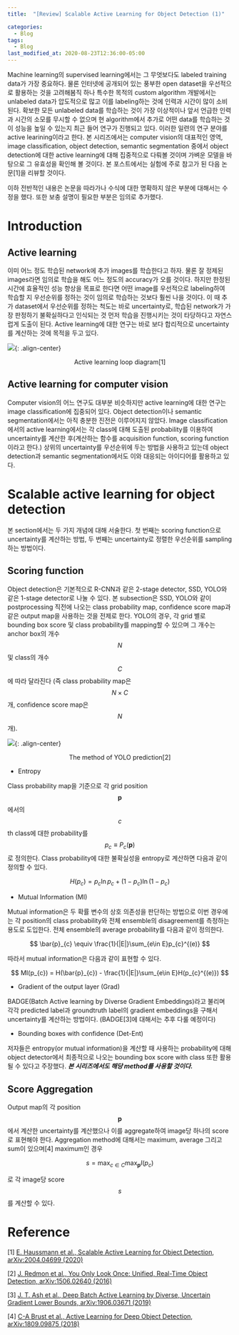 ```yaml
---
title:  "[Review] Scalable Active Learning for Object Detection (1)"

categories:
  - Blog
tags:
  - Blog
last_modified_at: 2020-08-23T12:36:00-05:00
---
```


<script type="text/javascript" async
  src="https://cdn.mathjax.org/mathjax/latest/MathJax.js?config=TeX-MML-AM_CHTML">
</script>

Machine learning의 supervised learning에서는 그 무엇보다도 labeled training data가 가장 중요하다. 물론 인터넷에 공개되어 있는 풍부한 open dataset을 우선적으로 활용하는 것을 고려해봄직 하나 특수한 목적의 custom algorithm 개발에서는 unlabeled data가 압도적으로 많고 이를 labeling하는 것에 인력과 시간이 많이 소비된다. 확보한 모든 unlabeled data를 학습하는 것이 가장 이상적이나 앞서 언급한 인력과 시간의 소모를 무시할 수 없으며 현 algorithm에서 추가로 어떤 data를 학습하는 것이 성능을 높일 수 있는지 최근 들어 연구가 진행되고 있다. 이러한 일련의 연구 분야를 active learining이라고 한다. 본 시리즈에서는 computer vision의 대표적인 영역,  image classification, object detection, semantic segmentation 중에서 object detection에 대한 active learning에 대해 집중적으로 다뤄볼 것이며 가벼운 모델을 바탕으로 그 유효성을 확인해 볼 것이다. 본 포스트에서는 실험에 주로 참고가 된 다음 논문[1]을 리뷰할 것이다.

이하 전반적인 내용은 논문을 따라가나 수식에 대한 명확하지 않은 부분에 대해서는 수정을 했다. 또한 보충 설명이 필요한 부분은 임의로 추가했다.

# Introduction

## Active learning

이미 어느 정도 학습된 network에 추가 images를 학습한다고 하자. 물론 잘 정제된 images라면 임의로 학습을 해도 어느 정도의 accuracy가 오를 것이다. 하지만 한정된 시간에 효율적인 성능 향상을 목표로 한다면 어떤 image를 우선적으로 labeling하여 학습할 지 우선순위를 정하는 것이 임의로 학습하는 것보다 훨씬 나을 것이다. 이 때 추가 dataset에서 우선순위를 정하는 척도는 바로 uncertainty로, 학습된 network가 가장 판정하기 불확실하다고 인식되는 것 먼저 학습을 진행시키는 것이 타당하다고 자연스럽게 도출이 된다. Active learning에 대한 연구는 바로 보다 합리적으로 uncertainty를 계산하는 것에 목적을 두고 있다.

![](/assets/images/AL.png){: .align-center}
<center>Active learning loop diagram[1]</center>

## Active learning for computer vision

Computer vision의 어느 연구도 대부분 비슷하지만 active learning에 대한 연구는 image classification에 집중되어 있다. Object detection이나 semantic segmentation에서는 아직 충분한 진전은 이루어지지 않았다. Image classification에서의 active learning에서는 각 class에 대해 도출된 probability를 이용하여 uncertainty를 계산한 후(계산하는 함수를 acquisition function, scoring function이라고 한다.) 상위의 uncertainty를 우선순위에 두는 방법을 사용하고 있는데 object detection과 semantic segmentation에서도 이와 대응되는 아이디어를 활용하고 있다.

# Scalable active learning for object detection

본 section에서는 두 가지 개념에 대해 서술한다. 첫 번째는 scoring function으로 uncertainty를 계산하는 방법, 두 번째는 uncertainty로 정렬한 우선순위를 sampling하는 방법이다.

## Scoring function

Object detection은 기본적으로 R-CNN과 같은 2-stage detector, SSD, YOLO와 같은 1-stage detector로 나눌 수 있다. 본 subsection은 SSD, YOLO와 같이 postprocessing 직전에 나오는 class probability map, confidence score map과 같은 output map을 사용하는 것을 전제로 한다. YOLO의 경우, 각 grid 별로 bounding box score 및 class probability를 mapping할 수 있으며 그 개수는 anchor box의 개수 $$ N $$ 및 class의 개수 $$ C $$에 따라 달라진다 (즉 class probability map은 $$ N \times C $$ 개, confidence score map은 $$ N $$ 개).

![](/assets/images/yolo_map.png){: .align-center}
<center>The method of YOLO prediction[2]</center>

* Entropy

Class probability map을 기준으로 각 grid position $$ \mathbf{p} $$에서의 $$ c $$th class에 대한 probability를 $$ p_{c} \equiv P_{c}(\mathbf{p}) $$로 정의한다. Class probability에 대한 불확실성을 entropy로 계산하면 다음과 같이 정의할 수 있다.

$$ H(p_{c}) = p_{c}\ln p_{c} + (1-p_{c})\ln(1-p_{c}) $$

* Mutual Information (MI)

Mutual information은 두 확률 변수의 상호 의존성을 판단하는 방법으로 이번 경우에는 각 position의 class probability와 전체 ensemble의 disagreement를 측정하는 용도로 도입한다. 전체 ensemble의 average probability를 다음과 같이 정의한다.

$$ \bar{p}_{c} \equiv \frac{1}{|E|}\sum_{e\in E}p_{c}^{(e)} $$

따라서 mutual information은 다음과 같이 표현할 수 있다.

$$ MI(p_{c}) = H(\bar{p}_{c}) - \frac{1}{|E|}\sum_{e\in E}H(p_{c}^{(e)}) $$

* Gradient of the output layer (Grad)

BADGE(Batch Active learning by Diverse Gradient Embeddings)라고 불리며 각각 predicted label과 groundtruth label의 gradient embeddings을 구해서 uncertainty를 계산하는 방법이다. (BADGE[3]에 대해서는 추후 다룰 예정이다)

* Bounding boxes with confidence (Det-Ent)

저자들은 entropy(or mutual information)을 계산할 때 사용하는 probability에 대해 object detector에서 최종적으로 나오는 bounding box score with class 또한 활용될 수 있다고 주장했다. __*본 시리즈에서도 해당 method를 사용할 것이다.*__

## Score Aggregation

Output map의 각 position $$ \mathbf{p} $$ 에서 계산한 uncertainty를 계산했으나 이를 aggregate하여 image당 하나의 score로 표현해야 한다. Aggregation method에 대해서는 maximum, average 그리고 sum이 있으며[4] maximum인 경우

$$ s = \max_{c\in C}\max_{\mathbf{p}}I(p_{c}) $$

로 각 image당 score $$ s $$를 계산할 수 있다.

# Reference

[1] [E. Haussmann et al., Scalable Active Learning for Object Detection, arXiv:2004.04699 (2020)](https://arxiv.org/abs/2004.04699)

[2] [J. Redmon et al., You Only Look Once: Unified, Real-Time Object Detection, arXiv:1506.02640 (2016)](https://arxiv.org/abs/1506.02640) 

[3] [J. T. Ash et al., Deep Batch Active Learning by Diverse, Uncertain Gradient Lower Bounds, arXiv:1906.03671 (2019)](https://arxiv.org/abs/1906.03671)

[4] [C-A Brust et al., Active Learning for Deep Object Detection, arXiv:1809.09875 (2018)](https://arxiv.org/abs/1809.09875)